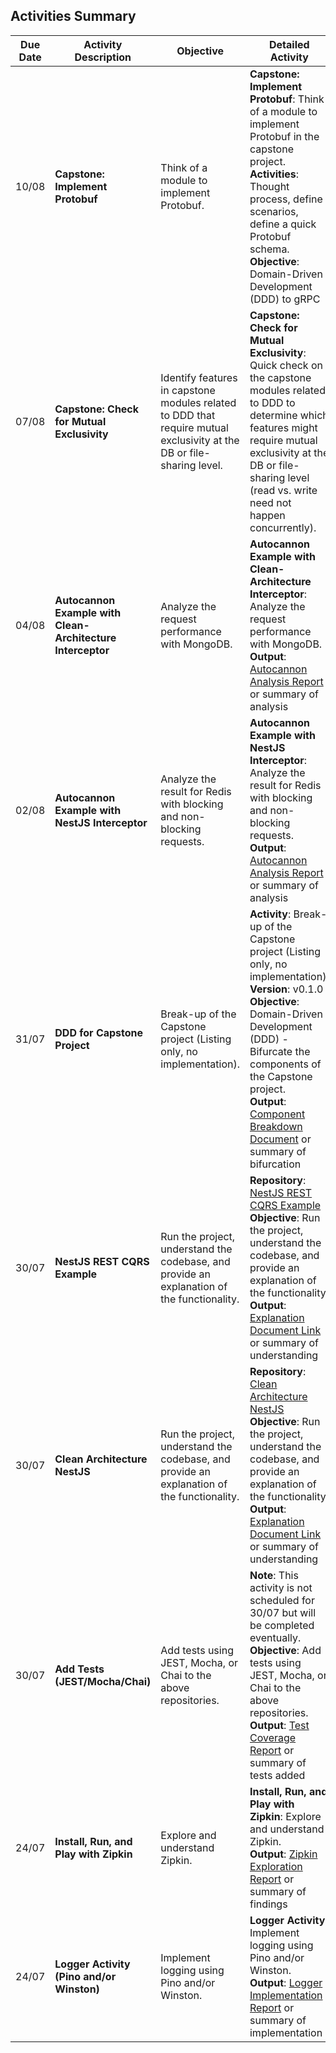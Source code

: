 ## Activities Summary

| Due Date | Activity Description                                                   | Objective                                                                                                               | Detailed Activity                                                                                                                                                                                                                                 | Status       |
|----------|------------------------------------------------------------------------|-------------------------------------------------------------------------------------------------------------------------|---------------------------------------------------------------------------------------------------------------------------------------------------------------------------------------------------------------------------------------------------|--------------|
| 10/08    | **Capstone: Implement Protobuf**                                       | Think of a module to implement Protobuf.                                                                                | **Capstone: Implement Protobuf**: Think of a module to implement Protobuf in the capstone project.<br>**Activities**: Thought process, define scenarios, define a quick Protobuf schema.<br>**Objective**: Domain-Driven Development (DDD) to gRPC | 🔨 TODO |
| 07/08    | **Capstone: Check for Mutual Exclusivity**                             | Identify features in capstone modules related to DDD that require mutual exclusivity at the DB or file-sharing level.    | **Capstone: Check for Mutual Exclusivity**: Quick check on the capstone modules related to DDD to determine which features might require mutual exclusivity at the DB or file-sharing level (read vs. write need not happen concurrently).         | 🔨 TODO |
| 04/08    | **Autocannon Example with Clean-Architecture Interceptor**             | Analyze the request performance with MongoDB.                                                                           | **Autocannon Example with Clean-Architecture Interceptor**: Analyze the request performance with MongoDB.<br>**Output**: [Autocannon Analysis Report](#) or summary of analysis                                                                   | ⏳ In Progress |
| 02/08    | **Autocannon Example with NestJS Interceptor**                         | Analyze the result for Redis with blocking and non-blocking requests.                                                   | **Autocannon Example with NestJS Interceptor**: Analyze the result for Redis with blocking and non-blocking requests.<br>**Output**: [Autocannon Analysis Report](#) or summary of analysis                                                        | ⏳ In Progress |
| 31/07    | **DDD for Capstone Project**                                           | Break-up of the Capstone project (Listing only, no implementation).                                                     | **Activity**: Break-up of the Capstone project (Listing only, no implementation).<br>**Version**: v0.1.0<br>**Objective**: Domain-Driven Development (DDD) - Bifurcate the components of the Capstone project.<br>**Output**: [Component Breakdown Document](#) or summary of bifurcation | ✅ Completed  |
| 30/07    | **NestJS REST CQRS Example**                                           | Run the project, understand the codebase, and provide an explanation of the functionality.                              | **Repository**: [NestJS REST CQRS Example](https://github.com/kyhsa93/nestjs-rest-cqrs-example)<br>**Objective**: Run the project, understand the codebase, and provide an explanation of the functionality.<br>**Output**: [Explanation Document Link](#) or summary of understanding       | ✅ Completed  |
| 30/07    | **Clean Architecture NestJS**                                          | Run the project, understand the codebase, and provide an explanation of the functionality.                              | **Repository**: [Clean Architecture NestJS](https://github.com/royib/clean-architecture-nestJS)<br>**Objective**: Run the project, understand the codebase, and provide an explanation of the functionality.<br>**Output**: [Explanation Document Link](#) or summary of understanding       | ✅ Completed  |
| 30/07    | **Add Tests (JEST/Mocha/Chai)**                                        | Add tests using JEST, Mocha, or Chai to the above repositories.                                                         | **Note**: This activity is not scheduled for 30/07 but will be completed eventually.<br>**Objective**: Add tests using JEST, Mocha, or Chai to the above repositories.<br>**Output**: [Test Coverage Report](#) or summary of tests added                                                  | ✅ Completed  |
| 24/07    | **Install, Run, and Play with Zipkin**                                 | Explore and understand Zipkin.                                                                                          | **Install, Run, and Play with Zipkin**: Explore and understand Zipkin.<br>**Output**: [Zipkin Exploration Report](#) or summary of findings                                                                                                                                             | ✅ Completed  |
| 24/07    | **Logger Activity (Pino and/or Winston)**                              | Implement logging using Pino and/or Winston.                                                                            | **Logger Activity**: Implement logging using Pino and/or Winston.<br>**Output**: [Logger Implementation Report](#) or summary of implementation                                                                                                                                        | ✅ Completed  |

